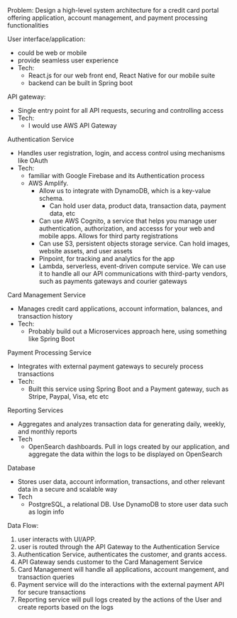 Problem: Design a high-level system architecture for a credit card portal offering application, account management, and payment processing functionalities

User interface/application:
- could be web or mobile
- provide seamless user experience
- Tech:
	- React.js for our web front end, React Native for our mobile suite
	- backend can be built in Spring boot

API gateway: 
- Single entry point for all API requests, securing and controlling access
- Tech:
	- I would use AWS API Gateway

Authentication Service
- Handles user registration, login, and access control using mechanisms like OAuth
- Tech:
	- familiar with Google Firebase and its Authentication process
	- AWS Amplify.
		- Allow us to integrate with DynamoDB, which is a key-value schema.
			- Can hold user data, product data, transaction data, payment data, etc
		- Can use AWS Cognito, a service that helps you manage user authentication, authorization, and accesss for your web and mobile apps. Allows for third party registrations
		- Can use S3, persistent objects storage service. Can hold images, website assets, and user assets
		- Pinpoint, for tracking and analytics for the app
		- Lambda, serverless, event-driven compute service. We can use it to handle all our API communications with third-party vendors, such as payments gateways and courier gateways

Card Management Service
- Manages credit card applications, account information, balances, and transaction history
- Tech:
	- Probably build out a Microservices approach here, using something like Spring Boot

Payment Processing Service
- Integrates with external payment gateways to securely process transactions
- Tech:
	- Built this service using Spring Boot and a Payment gateway, such as Stripe, Paypal, Visa, etc etc

Reporting Services
- Aggregates and analyzes transaction data for generating daily, weekly, and monthly reports
- Tech
	- OpenSearch dashboards. Pull in logs created by our application, and aggregate the data within the logs to be displayed on OpenSearch

Database
- Stores user data, account information, transactions, and other relevant data in a secure and scalable way
- Tech
	- PostgreSQL, a relational DB. Use DynamoDB to store user data such as login info

Data Flow:
1. user interacts with UI/APP.
2. user is routed through the API Gateway to the Authentication Service
3. Authentication Service, authenticates the customer, and grants access.
4. API Gateway sends customer to the Card Management Service
5. Card Management will handle all applications, account mangement, and transaction queries
6. Payment service will do the interactions with the external payment API for secure transactions
7. Reporting service will pull logs created by the actions of the User and create reports based on the logs
